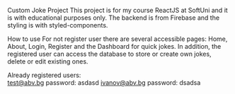 Custom Joke Project
This project is for my course ReactJS at SoftUni and it is with educational purposes only.
The backend is from Firebase and the styling is with styled-components.

How to use
For not register user there are several accessible pages: Home, About, Login, Register and the Dashboard for quick jokes. In addition, the registered user can access the database to store or create own jokes, delete or edit existing ones.

Already registered users:  
test@abv.bg
password: asdasd
ivanov@abv.bg
password: dsadsa
